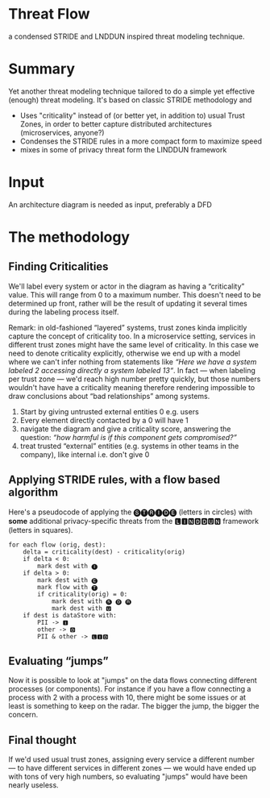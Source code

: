 # Threat Flow
a condensed STRIDE and LNDDUN inspired threat modeling technique.

# Summary

Yet another threat modeling technique tailored to do a simple yet effective (enough) threat modeling. It's based on classic STRIDE methodology and 
* Uses "criticality" instead of (or better yet, in addition to) usual Trust Zones, in order to better capture distributed architectures (microservices, anyone?)
* Condenses the STRIDE rules in a more compact form to maximize speed
* mixes in some of privacy threat form the LINDDUN framework 

# Input

An architecture diagram is needed as input, preferably a DFD

# The methodology

## Finding Criticalities
We'll label every system or actor in the diagram as having a “criticality” value. This will range from 0 to a maximum number. This doesn't need to be determined up front, rather will be the result of updating it several times during the labeling process itself.

Remark: in old-fashioned “layered” systems, trust zones kinda implicitly capture the concept of criticality too. 
In a microservice setting, services in different trust zones might have the same level of criticality. 
In this case we need to denote criticality explicitly, otherwise we end up with a model where we can't infer nothing from statements like _“Here we have a system labeled 2 accessing directly a system labeled 13“_. In fact — when labeling per trust zone — we'd reach high number pretty quickly, but those numbers wouldn't have have a criticality meaning therefore rendering impossible to draw conclusions about “bad relationships” among systems.

1. Start by giving untrusted external entities 0 e.g. users
2. Every element directly contacted by a 0 will have 1
3. navigate the diagram and give a criticality score, answering the question: _“how harmful is if this component gets compromised?”_
4. treat trusted “external” entities (e.g. systems in other teams in the company), like internal i.e. don't give 0


## Applying STRIDE rules, with a flow based algorithm

Here's a pseudocode of applying the 🅢🅣🅡🅘🅓🅔 (letters in circles) with **some** additional privacy-specific threats from the 🅻🅸🅽🅳🅳🆄🅽 framework (letters in squares).

```
for each flow (orig, dest):
    delta = criticality(dest) - criticality(orig)
    if delta < 0:
        mark dest with 🅘
    if delta > 0:
        mark dest with 🅔
        mark flow with 🅣
        if criticality(orig) = 0:
            mark dest with 🅢 🅓 🅡
            mark dest with 🆄 
    if dest is dataStore with:
        PII -> 🅸
        other -> 🅳
        PII & other -> 🅻🅸🅳 
```

## Evaluating “jumps”

Now it is possible to look at "jumps" on the data flows connecting different processes (or components). For instance if you have a flow connecting a process with 2 with a process with 10, there might be some issues or at least is something to keep on the radar. The bigger the jump, the bigger the concern. 


## Final thought

If we'd used usual trust zones, assigning every service a different number — to have different services in different zones — we would have ended up with tons of very high numbers, so evaluating "jumps" would have been nearly useless.

